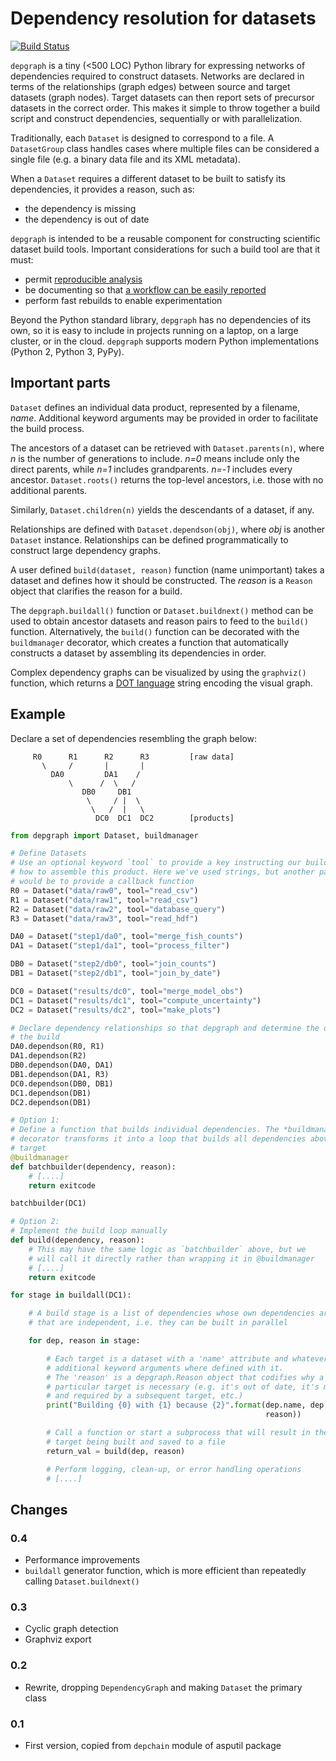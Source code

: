 # Dependency resolution for datasets

[![Build Status](https://travis-ci.org/njwilson23/depgraph.svg?branch=master)](https://travis-ci.org/njwilson23/depgraph)

`depgraph` is a tiny (<500 LOC) Python library for expressing networks of
dependencies required to construct datasets. Networks are declared in terms of
the relationships (graph edges) between source and target datasets (graph
nodes). Target datasets can then report sets of precursor datasets in the
correct order. This makes it simple to throw together a build script and
construct dependencies, sequentially or with parallelization.

Traditionally, each `Dataset` is designed to correspond to a file. A
`DatasetGroup` class handles cases where multiple files can be considered a
single file (e.g. a binary data file and its XML metadata).

When a `Dataset` requires a different dataset to be built to satisfy its
dependencies, it provides a reason, such as:

- the dependency is missing
- the dependency is out of date

`depgraph` is intended to be a reusable component for constructing scientific
dataset build tools. Important considerations for such a build tool are that it
must:

- permit [reproducible analysis](http://science.sciencemag.org/content/334/6060/1226.long)
- be documenting so that [a workflow can be easily reported](http://www.ontosoft.org/gpf/node/1)
- perform fast rebuilds to enable experimentation

Beyond the Python standard library, `depgraph` has no dependencies of its own,
so it is easy to include in projects running on a laptop, on a large cluster, or
in the cloud. `depgraph` supports modern Python implementations (Python 2,
Python 3, PyPy).

## Important parts

`Dataset` defines an individual data product, represented by a filename, *name*.
Additional keyword arguments may be provided in order to facilitate the build
process.

The ancestors of a dataset can be retrieved with `Dataset.parents(n)`, where *n*
is the number of generations to include. *n=0* means include only the direct
parents, while *n=1* includes grandparents. *n=-1* includes every ancestor.
`Dataset.roots()` returns the top-level ancestors, i.e. those with no additional
parents.

Similarly, `Dataset.children(n)` yields the descendants of a dataset, if any.

Relationships are defined with `Dataset.dependson(obj)`, where *obj* is another
`Dataset` instance. Relationships can be defined programmatically to construct
large dependency graphs.

A user defined `build(dataset, reason)` function (name unimportant) takes a
dataset and defines how it should be constructed. The *reason* is a `Reason`
object that clarifies the reason for a build.

The `depgraph.buildall()` function or `Dataset.buildnext()` method can be used
to obtain ancestor datasets and reason pairs to feed to the `build()` function.
Alternatively, the `build()` function can be decorated with the `buildmanager`
decorator, which creates a function that automatically constructs a dataset by
assembling its dependencies in order.

Complex dependency graphs can be visualized by using the `graphviz()` function,
which returns a [DOT language](http://www.graphviz.org/content/dot-language)
string encoding the visual graph.

## Example

Declare a set of dependencies resembling the graph below:

         R0      R1      R2      R3         [raw data]
           \     /       |       |
             DA0         DA1    /
                 \      /  \   /
                    DB0     DB1
                     \     / |  \
                      \   /  |   \
                       DC0  DC1  DC2        [products]


```python
from depgraph import Dataset, buildmanager

# Define Datasets
# Use an optional keyword `tool` to provide a key instructing our build tool
# how to assemble this product. Here we've used strings, but another pattern
# would be to provide a callback function
R0 = Dataset("data/raw0", tool="read_csv")
R1 = Dataset("data/raw1", tool="read_csv")
R2 = Dataset("data/raw2", tool="database_query")
R3 = Dataset("data/raw3", tool="read_hdf")

DA0 = Dataset("step1/da0", tool="merge_fish_counts")
DA1 = Dataset("step1/da1", tool="process_filter")

DB0 = Dataset("step2/db0", tool="join_counts")
DB1 = Dataset("step2/db1", tool="join_by_date")

DC0 = Dataset("results/dc0", tool="merge_model_obs")
DC1 = Dataset("results/dc1", tool="compute_uncertainty")
DC2 = Dataset("results/dc2", tool="make_plots")

# Declare dependency relationships so that depgraph and determine the order of
# the build
DA0.dependson(R0, R1)
DA1.dependson(R2)
DB0.dependson(DA0, DA1)
DB1.dependson(DA1, R3)
DC0.dependson(DB0, DB1)
DC1.dependson(DB1)
DC2.dependson(DB1)

# Option 1:
# Define a function that builds individual dependencies. The *buildmanager*
# decorator transforms it into a loop that builds all dependencies above a
# target
@buildmanager
def batchbuilder(dependency, reason):
    # [....]
    return exitcode

batchbuilder(DC1)

# Option 2:
# Implement the build loop manually
def build(dependency, reason):
    # This may have the same logic as `batchbuilder` above, but we
    # will call it directly rather than wrapping it in @buildmanager
    # [....]
    return exitcode

for stage in buildall(DC1):

    # A build stage is a list of dependencies whose own dependencies are met and
    # that are independent, i.e. they can be built in parallel

    for dep, reason in stage:

        # Each target is a dataset with a 'name' attribute and whatever
        # additional keyword arguments where defined with it.
        # The 'reason' is a depgraph.Reason object that codifies why a
        # particular target is necessary (e.g. it's out of date, it's missing
        # and required by a subsequent target, etc.)
        print("Building {0} with {1} because {2}".format(dep.name, dep.tool,
                                                         reason))

        # Call a function or start a subprocess that will result in the
        # target being built and saved to a file
        return_val = build(dep, reason)

        # Perform logging, clean-up, or error handling operations
        # [....]
```

## Changes

### 0.4

- Performance improvements
- `buildall` generator function, which is more efficient than repeatedly calling
  `Dataset.buildnext()`

### 0.3

- Cyclic graph detection
- Graphviz export

### 0.2

- Rewrite, dropping `DependencyGraph` and making `Dataset` the primary class

### 0.1

- First version, copied from `depchain` module of asputil package

